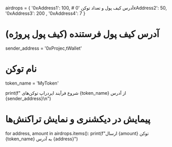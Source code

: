 airdrops = {
    '0xAddress1': 100,  # آدرس کیف پول و تعداد توکن
    '0xAddress2': 50,
    '0xAddress3': 200 ,
    '0xAddress4': 7
}

# آدرس کیف پول فرستنده (کیف پول پروژه)
sender_address = '0xProjec,tWallet'

# نام توکن
token_name = 'MyToken'

print(f" شروع فرآیند ایردراپ توکن‌های {token_name} از آدرس {sender_address}\n")

# پیمایش در دیکشنری و نمایش تراکنش‌ها
for address, amount in airdrops.items():
    print(f"ارسال {amount} توکن {token_name} به آدرس {address}")
